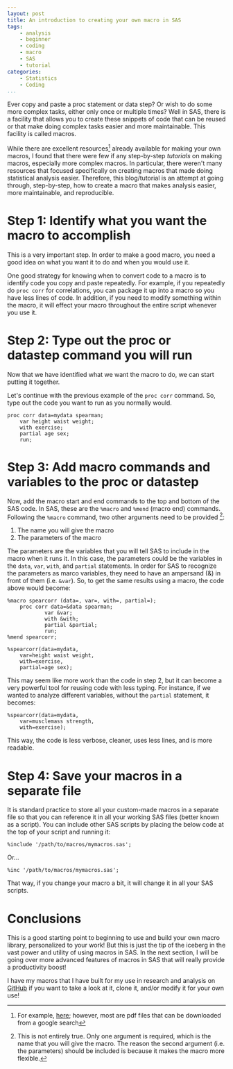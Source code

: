 ```yaml
---
layout: post
title: An introduction to creating your own macro in SAS
tags:
    - analysis
    - beginner
    - coding
    - macro
    - SAS
    - tutorial
categories:
    - Statistics
    - Coding
...
```


Ever copy and paste a proc statement or data step? Or wish to do some more complex tasks, either only once or multiple times? Well in SAS, there is a facility that allows you to create these snippets of code that can be reused or that make doing complex tasks easier and more maintainable. This facility is called macros.

While there are excellent resources[^2] already available for making your own macros, I found that there were few if any step-by-step *tutorials* on making macros, especially more complex macros. In particular, there weren't many resources that focused specifically on creating macros that made doing statistical analysis easier.  Therefore, this blog/tutorial is an attempt at going through, step-by-step, how to create a macro that makes analysis easier, more maintainable, and reproducible.

[^2]: For example, [here](http://scott.sherrillmix.com/blog/programmer/sas-macros-letting-sas-do-the-typing/); however, most are pdf files that can be downloaded from a google search

# Step 1: Identify what you want the macro to accomplish #

This is a very important step.  In order to make a good macro, you need a good idea on what you want it to do and when you would use it.

One good strategy for knowing when to convert code to a macro is to identify code you copy and paste repeatedly.  For example, if you repeatedly do `proc corr` for correlations, you can package it up into a macro so you have less lines of code.  In addition, if you need to modify something within the macro, it will effect your macro throughout the entire script whenever you use it.

# Step 2: Type out the proc or datastep command you will run #

Now that we have identified what we want the macro to do, we can start putting it together.

Let's continue with the previous example of the `proc corr` command.  So, type out the code you want to run as you normally would.

    proc corr data=mydata spearman;
        var height waist weight;
        with exercise;
        partial age sex;
        run;

# Step 3: Add macro commands and variables to the proc or datastep #

Now, add the macro start and end commands to the top and bottom of the SAS code.  In SAS, these are the `%macro` and `%mend` (macro end) commands.  Following the `%macro` command, two other arguments need to be provided [^1]:

1. The name you will give the macro
2. The parameters of the macro

The parameters are the variables that you will tell SAS to include in the macro when it runs it.  In this case, the parameters could be the variables in the `data`, `var`, `with`, and `partial` statements.  In order for SAS to recognize the parameters as marco variables, they need to have an ampersand (&) in front of them (i.e. `&var`).  So, to get the same results using a macro, the code above would become:

    %macro spearcorr (data=, var=, with=, partial=);
        proc corr data=&data spearman;
                var &var;
                with &with;
                partial &partial;
                run;
    %mend spearcorr;
    
    %spearcorr(data=mydata,
        var=height waist weight,
        with=exercise,
        partial=age sex);

[^1]: This is not entirely true.  Only one argument is required, which is the name that you will give the macro.  The reason the second argument (i.e. the parameters) should be included is because it makes the macro more flexible.

This may seem like more work than the code in step 2, but it can become a very powerful tool for reusing code with less typing.  For instance, if we wanted to analyze different variables, without the `partial` statement, it becomes:

    %spearcorr(data=mydata,
        var=musclemass strength,
        with=exercise);

This way, the code is less verbose, cleaner, uses less lines, and is more readable.

# Step 4: Save your macros in a separate file #

It is standard practice to store all your custom-made macros in a separate file so that you can reference it in all your working SAS files (better known as a script).  You can include other SAS scripts by placing the below code at the top of your script and running it:

    %include '/path/to/macros/mymacros.sas';

Or...

    %inc '/path/to/macros/mymacros.sas';

That way, if you change your macro a bit, it will change it in all your SAS scripts.

# Conclusions #

This is a good starting point to beginning to use and build your own macro library, personalized to your work!  But this is just the tip of the iceberg in the vast power and utility of using macros in SAS.  In the next section, I will be going over more advanced features of macros in SAS that will really provide a productivity boost!

I have my macros that I have built for my use in research and analysis on [GitHub](https://github.com/lwjohnst86/sasToolkit) if you want to take a look at it, clone it, and/or modify it for your own use!
